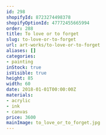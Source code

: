 ```yaml
---
id: 298
shopifyId: 8723274498378
shopifyOptionId: 47772455665994
order: 288
title: To love or to forget
slug: to-love-or-to-forget
url: art-works/to-love-or-to-forget
aliases: []
categories:
- painting
inStock: true
isVisible: true
height: 85
width: 60
date: 2018-01-01T00:00:00Z
materials:
- acrylic
- ink
- canvas
price: 3600
mainImage: to_love_or_to_forget.jpg
---
```


